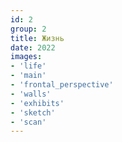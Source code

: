 ```yaml
---
id: 2
group: 2
title: Жизнь
date: 2022
images:
- 'life'
- 'main'
- 'frontal_perspective'
- 'walls'
- 'exhibits'
- 'sketch'
- 'scan'
---
```

